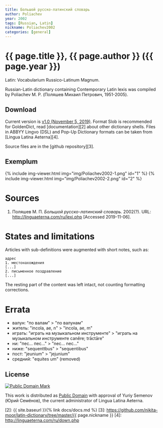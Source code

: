 ```yaml
---
title: Большой русско-латинский словарь
author: Poliachev
year: 2002
tags: [Russian, Latin]
nickname: Poliachev2002
categories: [general]
---
```

# {{ page.title }}, {{ page.author }} ({{ page.year }})

Latin: Vocabularium Russico-Latinum Magnum.

Russian-Latin dictionary containing Contemporary Latin lexis was compiled by Poliachev M. P. (Поляшев Михаил Петрович, 1951-2005).


## Download

Current version is [v1.0 (November 5, 2019)][1]. Format Slob is recommended for GoldenDict, read [documentation][2] about other dictionary shells. Files in ABBYY Lingvo (DSL) and Pop-Up Dictionary formats can be taken from [Lingua Latina Aeterna][4].

Source files are in the [github repository][3].


## Exemplum

<!--
<div class="spotlight-group" data-animation="" data-control="" data-autohide="false">
  <img src="img/Poliachev2002-1.png" class="spotlight" height="200">
  <img src="img/Poliachev2002-2.png" class="spotlight" height="200">
</div>
-->

{% include img-viewer.html img="img/Poliachev2002-1.png" id="1" %}
{% include img-viewer.html img="img/Poliachev2002-2.png" id="2" %}


# Sources

1. Поляшев М. П. _Большой русско-латинский словарь._ 2002(?). URL: <http://linguaeterna.com/ru/lexi.php> [Accessed 2019-11-06].


# States and limitations

Articles with sub-definitions were augmented with short notes, such as:

```
адрес
1. местонахождения
[...]
2. письменное поздравление
[...]
```

The resting part of the content was left intact, not counting formatting corrections.


# Errata

* валун: "по валам" &gt; "по валунам"
* житель: "incola, ae, n" &gt; "incola, ae, m"
* играть: "играть на музыкальном инструменте" &gt; "играть на музыкальном инструменте canĕre; trāctāre"
* ни: "пес... пес..." &gt; "nec... nec..."
* ниже: "sequenttbus" &gt; "sequentibus"
* пост: "jeunium" &gt; "jejunium"
* средний: "equites um" (removed)


## License

<a rel="license" href="http://creativecommons.org/publicdomain/mark/1.0/">
<img src="https://licensebuttons.net/p/mark/1.0/88x31.png"
     style="border-style: none;" alt="Public Domain Mark" />
</a>

This work is distributed as <a rel="license" href="http://creativecommons.org/publicdomain/mark/1.0/">Public Domain</a> with approval of Yuriy Semenov (Юрий Семёнов), the current administrator of Lingua Latina Aeterna.


[1]: https://github.com/nikita-moor/latin-dictionary/releases/tag/2019-11-05
[2]: {{ site.baseurl }}{% link docs/docs.md %}
[3]: https://github.com/nikita-moor/latin-dictionary/tree/master/{{ page.nickname }}
[4]: http://linguaeterna.com/ru/down.php

